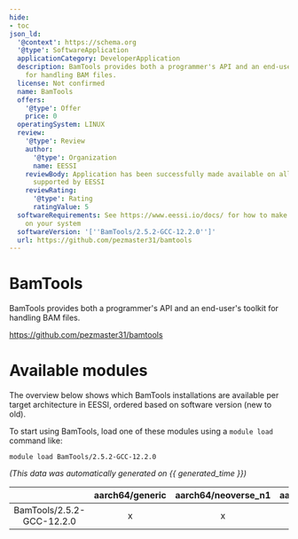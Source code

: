 ```yaml
---
hide:
- toc
json_ld:
  '@context': https://schema.org
  '@type': SoftwareApplication
  applicationCategory: DeveloperApplication
  description: BamTools provides both a programmer's API and an end-user's toolkit
    for handling BAM files.
  license: Not confirmed
  name: BamTools
  offers:
    '@type': Offer
    price: 0
  operatingSystem: LINUX
  review:
    '@type': Review
    author:
      '@type': Organization
      name: EESSI
    reviewBody: Application has been successfully made available on all architectures
      supported by EESSI
    reviewRating:
      '@type': Rating
      ratingValue: 5
  softwareRequirements: See https://www.eessi.io/docs/ for how to make EESSI available
    on your system
  softwareVersion: '[''BamTools/2.5.2-GCC-12.2.0'']'
  url: https://github.com/pezmaster31/bamtools
---
```


BamTools
========


BamTools provides both a programmer's API and an end-user's toolkit for handling BAM files.

https://github.com/pezmaster31/bamtools
# Available modules


The overview below shows which BamTools installations are available per target architecture in EESSI, ordered based on software version (new to old).

To start using BamTools, load one of these modules using a `module load` command like:

```shell
module load BamTools/2.5.2-GCC-12.2.0
```

*(This data was automatically generated on {{ generated_time }})*  

| |aarch64/generic|aarch64/neoverse_n1|aarch64/neoverse_v1|x86_64/generic|x86_64/amd/zen2|x86_64/amd/zen3|x86_64/amd/zen4|x86_64/intel/haswell|x86_64/intel/sapphirerapids|x86_64/intel/skylake_avx512|aarch64/nvidia/grace|
| :---: | :---: | :---: | :---: | :---: | :---: | :---: | :---: | :---: | :---: | :---: | :---: |
|BamTools/2.5.2-GCC-12.2.0|x|x|x|x|x|x|x|x|x|x|x|
